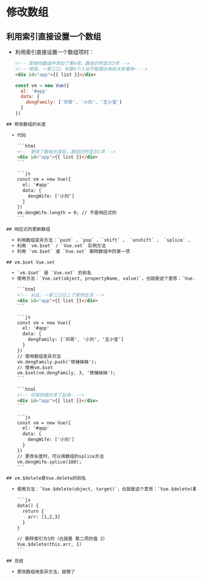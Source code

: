 # 修改数组

## 利用索引直接设置一个数组

  - 利用索引直接设置一个数组项时：

    ```html
    <!-- 即使向数组中添加了第4项，数组仍然显示3项 -->
    <!-- 咳咳，一家三口，有第4个人也不能摆出来给大家看呀~ -->
    <div id="app">{{ list }}</div>
    ```

    ```javascript
    const vm = new Vue({
      el: '#app'
      data: {
        dengFamily: ['邓哥', '小刘', '王小宝']
      }
    })
    ```

````html
## 修改数组的长度

  + 代码

    ```html
    <!-- 更改了数组长度后，数组仍然显示1项 -->
    <div id="app">{{ list }}</div>
    ```

    ```js
    const vm = new Vue({
      el: '#app'
      data: {
        dengWife: ['小刘']
      }
    })
    vm.dengWife.length = 0; // 不是响应式的
    ```

## 响应式的更新数组

  + 利用数组变异方法：`push` 、`pop` 、`shift` 、 `unshift` 、 `splice` 、 `sort` 、`reverse`
  + 利用 `vm.$set` / `Vue.set` 实例方法
  + 利用 `vm.$set` 或 `Vue.set` 删除数组中的某一项

## vm.$set Vue.set

  + `vm.$set` 是 `Vue.set` 的别名
  + 使用方法：`Vue.set(object, propertyName, value)`，也就是这个意思：`Vue.set(要改谁，改它的什么，改成啥)`

    ```html
    <!-- 从此，一家三口过上了愉快生活 -->
    <div id="app">{{ list }}</div>
    ```

    ```js
    const vm = new Vue({
      el: '#app'
      data: {
        dengFamily: ['邓哥', '小刘', '王小宝']
      }
    })
    // 使用数组变异方法
    vm.dengFamily.push('铁锤妹妹');
    // 使用vm.$set
    vm.$set(vm.dengFamily, 3, '铁锤妹妹');
    ```

    ```html
    <!-- 邓哥的媳妇多了起来~ -->
    <div id="app">{{ list }}</div>
    ```

    ```js
    const vm = new Vue({
      el: '#app'
      data: {
        dengWife: ['小刘']
      }
    })
    // 更改长度时，可以用数组的splice方法
    vm.dengWife.splice(100);
    ```

## vm.$delete是Vue.delete的别名

  + 使用方法：`Vue.$delete(object, target)`，也就是这个意思：`Vue.$delete(要删除谁的值，删除哪个)`

    ```js
    data() {
      return {
        arr: [1,2,3]
      }
    }

    // 删除索引为1的（也就是 第二项的值 2）
    Vue.$delete(this.arr, 1)
    ```

## 总结

  + 更改数组用变异方法，就够了
````
